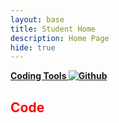```yaml
---
layout: base
title: Student Home 
description: Home Page
hide: true
---
```

<div font-family: courier new;>
<head>
 <a href="index2.md"> 
   <div style=" color:red; 40px; font-weight: bold;>
    About Me
  </div>
</a>
</head>
My Journey is somehow starting. No idea how that happened.

## Coding Tools

  <a href="https://github.com/KKATZENN/No-Ideas-Blog">
        <img src="Logo_of_Github (1).jpg" width:50; height:50; alt="Github"> 
  </a>

## Code
</div>


